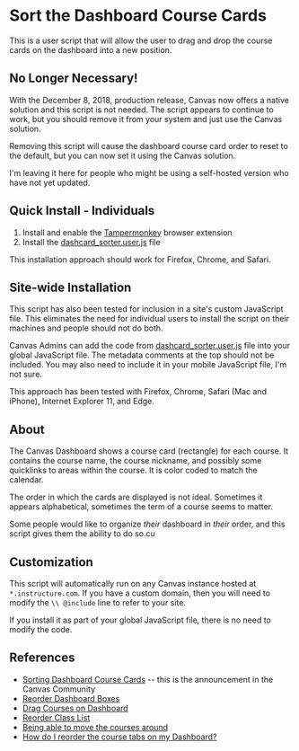 # Sort the Dashboard Course Cards
This is a user script that will allow the user to drag and drop the course cards on the dashboard into a new position.

## No Longer Necessary!
With the December 8, 2018, production release, Canvas now offers a native solution and this script is not needed. The script appears to continue to work, but you should remove it from your system and just use the Canvas solution.

Removing this script will cause the dashboard course card order to reset to the default, but you can now set it using the Canvas solution.

I'm leaving it here for people who might be using a self-hosted version who have not yet updated.

## Quick Install - Individuals
1. Install and enable the [Tampermonkey](http://tampermonkey.net/) browser extension
2. Install the [dashcard_sorter.user.js](https://github.com/jamesjonesmath/canvancement/raw/master/dashboard/dashcard_sorter.user.js) file

This installation approach should work for Firefox, Chrome, and Safari.

## Site-wide Installation
This script has also been tested for inclusion in a site's custom JavaScript file. This eliminates the need for individual users to install the script on their machines and people should not do both.

Canvas Admins can add the code from [dashcard_sorter.user.js](/dashboard/dashcard_sorter.user.js) file into your global JavaScript file. The metadata comments at the top should not be included. You may also need to include it in your mobile JavaScript file, I'm not sure.

This approach has been tested with Firefox, Chrome, Safari (Mac and iPhone), Internet Explorer 11, and Edge.

## About
The Canvas Dashboard shows a course card (rectangle) for each course. It contains the course name, the course nickname, and possibly some quicklinks to areas within the course. It is color coded to match the calendar.

The order in which the cards are displayed is not ideal. Sometimes it appears alphabetical, sometimes the term of a course seems to matter. 

Some people would like to organize *their* dashboard in *their* order, and this script gives them the ability to do so.cu

## Customization
This script will automatically run on any Canvas instance hosted at ``*.instructure.com``. If you have a custom domain, then you will need to modify the `\\ @include` line to refer to your site.

If you install it as part of your global JavaScript file, there is no need to modify the code.

## References
* [Sorting Dashboard Course Cards](https://community.canvaslms.com/docs/DOC-8328) -- this is the announcement in the Canvas Community
* [Reorder Dashboard Boxes](https://community.canvaslms.com/ideas/5371)
* [Drag Courses on Dashboard](https://community.canvaslms.com/ideas/3450)
* [Reorder Class List](https://community.canvaslms.com/ideas/4716)
* [Being able to move the courses around](https://community.canvaslms.com/ideas/5576)
* [How do I reorder the course tabs on my Dashboard?](https://community.canvaslms.com/thread/7302)
